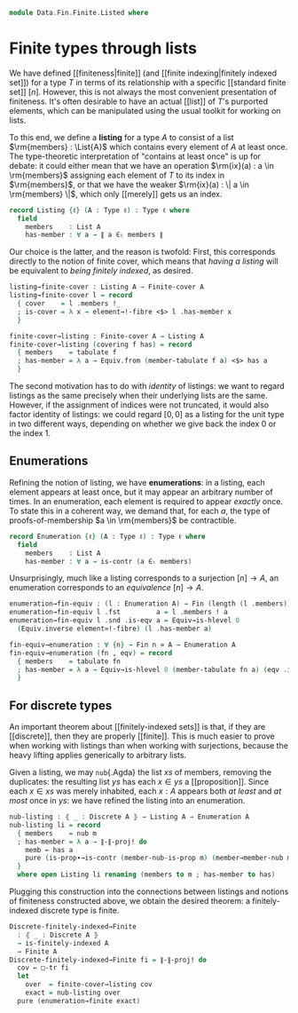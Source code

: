 <!--
```agda
open import 1Lab.HLevel.Closure
open import 1Lab.HIT.Truncation
open import 1Lab.Resizing
open import 1Lab.HLevel
open import 1Lab.Equiv
open import 1Lab.Type

open import Data.List.Membership
open import Data.Fin.Indexed
open import Data.List.Base
open import Data.Dec.Base
open import Data.Fin

open import Meta.Idiom
open import Meta.Bind
```
-->

```agda
module Data.Fin.Finite.Listed where
```

<!--
```agda
private variable
  ℓ   : Level
  A B : Type ℓ
```
-->

# Finite types through lists

We have defined [[finiteness|finite]] (and [[finite indexing|finitely
indexed set]]) for a type $T$ in terms of its relationship with a
specific [[standard finite set]] $[n]$. However, this is not always the
most convenient presentation of finiteness. It's often desirable to have
an actual [[list]] of $T$'s purported elements, which can be manipulated
using the usual toolkit for working on lists.

To this end, we define a **listing** for a type $A$ to consist of a list
$\rm{members} : \List{A}$ which contains every element of $A$ at least
once. The type-theoretic interpretation of "contains at least once" is
up for debate: it could either mean that we have an operation
$\rm{ix}(a) : a \in \rm{members}$ assigning each element of $T$ to its
index in $\rm{members}$, or that we have the weaker $\rm{ix}(a) : \| a
\in \rm{members} \|$, which only [[merely]] gets us an index.

```agda
record Listing {ℓ} (A : Type ℓ) : Type ℓ where
  field
    members    : List A
    has-member : ∀ a → ∥ a ∈ₗ members ∥
```

<!--
```agda
open Listing
```
-->

Our choice is the latter, and the reason is twofold: First, this
corresponds directly to the notion of finite cover, which means that
_having a listing_ will be equivalent to _being finitely indexed_, as
desired.

```agda
listing→finite-cover : Listing A → Finite-cover A
listing→finite-cover l = record
  { cover    = l .members !_
  ; is-cover = λ x → element→!-fibre <$> l .has-member x
  }

finite-cover→listing : Finite-cover A → Listing A
finite-cover→listing (covering f has) = record
  { members    = tabulate f
  ; has-member = λ a → Equiv.from (member-tabulate f a) <$> has a
  }
```

The second motivation has to do with _identity_ of listings: we want to
regard listings as the same precisely when their underlying lists are
the same.  However, if the assignment of indices were not truncated, it
would also factor identity of listings: we could regard $[0,0]$ as a
listing for the unit type in two different ways, depending on whether we
give back the index 0 or the index 1.

## Enumerations

Refining the notion of listing, we have **enumerations**: in a listing,
each element appears at least once, but it may appear an arbitrary
number of times. In an enumeration, each element is required to appear
_exactly_ once. To state this in a coherent way, we demand that, for
each $a$, the type of proofs-of-membership $a \in \rm{members}$ be
contractible.

```agda
record Enumeration {ℓ} (A : Type ℓ) : Type ℓ where
  field
    members    : List A
    has-member : ∀ a → is-contr (a ∈ₗ members)
```

<!--
```agda
open Enumeration
```
-->

Unsurprisingly, much like a listing corresponds to a surjection $[n] \to
A$, an enumeration corresponds to an _equivalence_ $[n] \to A$.

```agda
enumeration→fin-equiv : (l : Enumeration A) → Fin (length (l .members)) ≃ A
enumeration→fin-equiv l .fst         a = l .members ! a
enumeration→fin-equiv l .snd .is-eqv a = Equiv→is-hlevel 0
  (Equiv.inverse element≃!-fibre) (l .has-member a)

fin-equiv→enumeration : ∀ {n} → Fin n ≃ A → Enumeration A
fin-equiv→enumeration (fn , eqv) = record
  { members    = tabulate fn
  ; has-member = λ a → Equiv→is-hlevel 0 (member-tabulate fn a) (eqv .is-eqv a)
  }
```

<!--
```agda
enumeration→finite : Enumeration A → Finite A
enumeration→finite l = fin (pure (Equiv.inverse (enumeration→fin-equiv l)))
```
-->

## For discrete types

An important theorem about [[finitely-indexed sets]] is that, if they
are [[discrete]], then they are properly [[finite]]. This is much easier
to prove when working with listings than when working with surjections,
because the heavy lifting applies generically to arbitrary lists.

Given a listing, we may `nub`{.Agda} the list $xs$ of members, removing
the duplicates: the resulting list $ys$ has each $x \in ys$ a
[[proposition]]. Since each $x \in xs$ was merely inhabited, each $x :
A$ appears both _at least_ and _at most_ once in $ys$: we have refined
the listing into an enumeration.

```agda
nub-listing : ⦃ _ : Discrete A ⦄ → Listing A → Enumeration A
nub-listing li = record
  { members    = nub m
  ; has-member = λ a → ∥-∥-proj! do
    memb ← has a
    pure (is-prop∙→is-contr (member-nub-is-prop m) (member→member-nub memb))
  }
  where open Listing li renaming (members to m ; has-member to has)
```

Plugging this construction into the connections between listings and
notions of finiteness constructed above, we obtain the desired theorem:
a finitely-indexed discrete type is finite.

```agda
Discrete-finitely-indexed→Finite
  : ⦃ _ : Discrete A ⦄
  → is-finitely-indexed A
  → Finite A
Discrete-finitely-indexed→Finite fi = ∥-∥-proj! do
  cov ← □-tr fi
  let
    over  = finite-cover→listing cov
    exact = nub-listing over
  pure (enumeration→finite exact)
```
